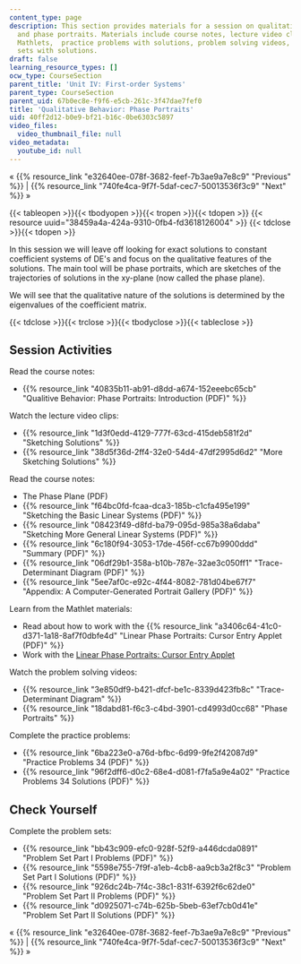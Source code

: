 ```yaml
---
content_type: page
description: This section provides materials for a session on qualitative behavior
  and phase portraits. Materials include course notes, lecture video clips, JavaScript
  Mathlets,  practice problems with solutions, problem solving videos, and problem
  sets with solutions.
draft: false
learning_resource_types: []
ocw_type: CourseSection
parent_title: 'Unit IV: First-order Systems'
parent_type: CourseSection
parent_uid: 67b0ec8e-f9f6-e5cb-261c-3f47dae7fef0
title: 'Qualitative Behavior: Phase Portraits'
uid: 40ff2d12-b0e9-bf21-b16c-0be6303c5897
video_files:
  video_thumbnail_file: null
video_metadata:
  youtube_id: null
---
```

« {{% resource_link "e32640ee-078f-3682-feef-7b3ae9a7e8c9" "Previous" %}} | {{% resource_link "740fe4ca-9f7f-5daf-cec7-50013536f3c9" "Next" %}} »

{{< tableopen >}}{{< tbodyopen >}}{{< tropen >}}{{< tdopen >}}
{{< resource uuid="38459a4a-424a-9310-0fb4-fd3618126004" >}}
{{< tdclose >}}{{< tdopen >}}

In this session we will leave off looking for exact solutions to constant coefficient systems of DE's and focus on the qualitative features of the solutions. The main tool will be phase portraits, which are sketches of the trajectories of solutions in the xy-plane (now called the phase plane).

We will see that the qualitative nature of the solutions is determined by the eigenvalues of the coefficient matrix.

{{< tdclose >}}{{< trclose >}}{{< tbodyclose >}}{{< tableclose >}}

## Session Activities

Read the course notes:

- {{% resource_link "40835b11-ab91-d8dd-a674-152eeebc65cb" "Qualitive Behavior: Phase Portraits: Introduction (PDF)" %}}

Watch the lecture video clips:

- {{% resource_link "1d3f0edd-4129-777f-63cd-415deb581f2d" "Sketching Solutions" %}}
- {{% resource_link "38d5f36d-2ff4-32e0-54d4-47df2995d6d2" "More Sketching Solutions" %}}

Read the course notes:

- The Phase Plane (PDF)
- {{% resource_link "f64bc0fd-fcaa-dca3-185b-c1cfa495e199" "Sketching the Basic Linear Systems (PDF)" %}}
- {{% resource_link "08423f49-d8fd-ba79-095d-985a38a6daba" "Sketching More General Linear Systems (PDF)" %}}
- {{% resource_link "6c180f94-3053-17de-456f-cc67b9900ddd" "Summary (PDF)" %}}
- {{% resource_link "06df29b1-358a-b10b-787e-32ae3c050ff1" "Trace-Determinant Diagram (PDF)" %}}
- {{% resource_link "5ee7af0c-e92c-4f44-8082-781d04be67f7" "Appendix: A Computer-Generated Portrait Gallery (PDF)" %}}

Learn from the Mathlet materials:

- Read about how to work with the {{% resource_link "a3406c64-41c0-d371-1a18-8af7f0dbfe4d" "Linear Phase Portraits: Cursor Entry Applet (PDF)" %}}
- Work with the [Linear Phase Portraits: Cursor Entry Applet](/ans7870/18/18.03SC/linPhasePorCursor.html)

Watch the problem solving videos:

- {{% resource_link "3e850df9-b421-dfcf-be1c-8339d423fb8c" "Trace-Determinant Diagram" %}}
- {{% resource_link "18dabd81-f6c3-c4bd-3901-cd4993d0cc68" "Phase Portraits" %}}

Complete the practice problems:

- {{% resource_link "6ba223e0-a76d-bfbc-6d99-9fe2f42087d9" "Practice Problems 34 (PDF)" %}}
- {{% resource_link "96f2dff6-d0c2-68e4-d081-f7fa5a9e4a02" "Practice Problems 34 Solutions (PDF)" %}}

## Check Yourself

Complete the problem sets:

- {{% resource_link "bb43c909-efc0-928f-52f9-a446dcda0891" "Problem Set Part I Problems (PDF)" %}}
- {{% resource_link "5598e755-7f9f-a1eb-4cb8-aa9cb3a2f8c3" "Problem Set Part I Solutions (PDF)" %}}
- {{% resource_link "926dc24b-7f4c-38c1-831f-6392f6c62de0" "Problem Set Part II Problems (PDF)" %}}
- {{% resource_link "d0925071-c74b-625b-5beb-63ef7cb0d41e" "Problem Set Part II Solutions (PDF)" %}}

« {{% resource_link "e32640ee-078f-3682-feef-7b3ae9a7e8c9" "Previous" %}} | {{% resource_link "740fe4ca-9f7f-5daf-cec7-50013536f3c9" "Next" %}} »